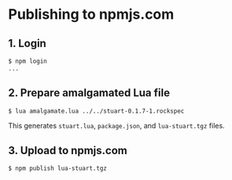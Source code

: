# Publishing to npmjs.com

## 1. Login

```sh
$ npm login
...
```

## 2. Prepare amalgamated Lua file

```sh
$ lua amalgamate.lua ../../stuart-0.1.7-1.rockspec
```

This generates `stuart.lua`, `package.json`, and `lua-stuart.tgz` files.

## 3. Upload to npmjs.com

```sh
$ npm publish lua-stuart.tgz
```
